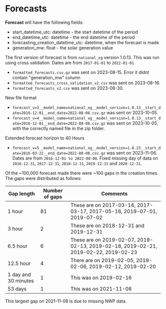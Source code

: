 # Forecasts

**Forecast** will have the following fields:

- start_datetime_utc: datetime - the start datetime of the period
- end_datetime_utc: datetime - the end datetime of the period
- forecasting_creation_datetime_utc: datetime, when the forecast is made
- generation_mw: float - the solar generation value

The first version of forecast is from `national_xg` version 1.0.13. 
This was run using cross validation. Dates are from `2017-01-01` to `2022-01-01` 

- `formatted_forecasts.csv.gz` was sent on 2023-08-15. Error it didnt contain "generation_mw" column
- `formatted_forecasts_cross_validation_v2.csv` was sent on 2023-08-16. 
- `formatted_forecasts_v2.csv` was sent on 2023-08-30. 

New file format
- `forecast_v=3__model_name=national_xg__model_version=1.0.13__start_date=2016-12-01__end_date=2022-08-08.csv.gz` was sent on 2023-10-05. 
- `forecast_v=4__model_name=national_xg__model_version=1.0.13__start_date=2016-12-01__end_date=2022-08-08.csv.gz` was sent on 2023-10-05, with the correctly named file in the zip folder. 

Extended forecast horizon to 40 Hours
- `forecast_v=5__model_name=national_xg__model_version=1.0.23__start_date=2016-03-22__end_date=2022-08-08.csv.gz` was sent on 2023-11-06. Dates are from `2016-12-01 to 2022-08-08`. Fixed missing day of data on `2016-12-31`, `2017-12-31`, `2018-12-31`, `2019-12-31` and `2020-12-31`.

Of the ~100,000 forecast made there were ~100 gaps in the creation times.
The gaps were distributed as follows:

| Gap length           | Number of gaps | Comments                                                                            | 
|----------------------|----------------|-------------------------------------------------------------------------------------|
| 1 hour               | 81             | These are on 2017-03-16, 2017-03-17, 2017-05-16, 2019-07-01, 2019-07-02             |
| 3 hour               | 2              | These are on 2018-12-31 and 2019-12-31                                              |
| 6.5 hour             | 6              | These are on 2019-02-07, 2019-02-13, 2019-02-18, 2019-02-21, 2019-02-22, 2019-02-23 |
| 12.5 hour            | 4              | There are on 2019-02-05, 2019-02-06, 2019-02-12, 2019-02-20|                        |
| 1 day and 30 minutes | 1              | This was on 2019-02-16                                                              |
| 53 days              | 1              | This was on 2021-11-08                                                              |

This largest gap on 2021-11-08 is due to missing NWP data.